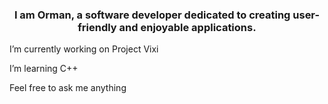 ### <div align="center">I am Orman, a software developer dedicated to creating user-friendly and enjoyable applications.</div>  
  

I’m currently working on Project Vixi
  

I’m learning C++  
  

Feel free to ask me anything  
